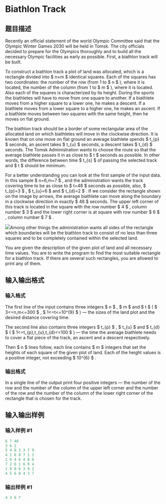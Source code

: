 # Biathlon Track

## 题目描述

Recently an official statement of the world Olympic Committee said that the Olympic Winter Games 2030 will be held in Tomsk. The city officials decided to prepare for the Olympics thoroughly and to build all the necessary Olympic facilities as early as possible. First, a biathlon track will be built.

To construct a biathlon track a plot of land was allocated, which is a rectangle divided into $ n×m $ identical squares. Each of the squares has two coordinates: the number of the row (from 1 to $ n $ ), where it is located, the number of the column (from 1 to $ m $ ), where it is located. Also each of the squares is characterized by its height. During the sports the biathletes will have to move from one square to another. If a biathlete moves from a higher square to a lower one, he makes a descent. If a biathlete moves from a lower square to a higher one, he makes an ascent. If a biathlete moves between two squares with the same height, then he moves on flat ground.

The biathlon track should be a border of some rectangular area of the allocated land on which biathletes will move in the clockwise direction. It is known that on one move on flat ground an average biathlete spends $ t_{p} $ seconds, an ascent takes $ t_{u} $ seconds, a descent takes $ t_{d} $ seconds. The Tomsk Administration wants to choose the route so that the average biathlete passes it in as close to $ t $ seconds as possible. In other words, the difference between time $ t_{s} $ of passing the selected track and $ t $ should be minimum.

For a better understanding you can look at the first sample of the input data. In this sample $ n=6,m=7 $ , and the administration wants the track covering time to be as close to $ t=48 $ seconds as possible, also, $ t_{p}=3 $ , $ t_{u}=6 $ and $ t_{d}=2 $ . If we consider the rectangle shown on the image by arrows, the average biathlete can move along the boundary in a clockwise direction in exactly $ 48 $ seconds. The upper left corner of this track is located in the square with the row number $ 4 $ , column number $ 3 $ and the lower right corner is at square with row number $ 6 $ , column number $ 7 $ .

![](https://cdn.luogu.com.cn/upload/vjudge_pic/CF424D/abaee6048771fe14e84cd05612b2d2fe74cfbc92.png)Among other things the administration wants all sides of the rectangle which boundaries will be the biathlon track to consist of no less than three squares and to be completely contained within the selected land.

You are given the description of the given plot of land and all necessary time values. You are to write the program to find the most suitable rectangle for a biathlon track. If there are several such rectangles, you are allowed to print any of them.

## 输入输出格式

### 输入格式

The first line of the input contains three integers $ n $ , $ m $ and $ t $ ( $ 3<=n,m<=300 $ , $ 1<=t<=10^{9} $ ) — the sizes of the land plot and the desired distance covering time.

The second line also contains three integers $ t_{p} $ , $ t_{u} $ and $ t_{d} $ ( $ 1<=t_{p},t_{u},t_{d}<=100 $ ) — the time the average biathlete needs to cover a flat piece of the track, an ascent and a descent respectively.

Then $ n $ lines follow, each line contains $ m $ integers that set the heights of each square of the given plot of land. Each of the height values is a positive integer, not exceeding $ 10^{6} $ .

### 输出格式

In a single line of the output print four positive integers — the number of the row and the number of the column of the upper left corner and the number of the row and the number of the column of the lower right corner of the rectangle that is chosen for the track.

## 输入输出样例

### 输入样例 #1

```cpp
6 7 48
3 6 2
5 4 8 3 3 7 9
4 1 6 8 7 1 1
1 6 4 6 4 8 6
7 2 6 1 6 9 4
1 9 8 6 3 9 2
4 5 6 8 4 3 7
```


### 输出样例 #1

```cpp
4 3 6 7

```
